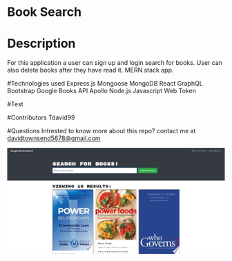 # Book Search 

# Description 
For this application a user can sign up and login search for books. User can also delete books after they have read it. MERN stack app. 

#Technologies used 
Express.js
Mongoose
MongoDB
React
GraphQL
Bootstrap
Google Books API
Apollo
Node.js
Javascript Web Token

#Test

#Contributors
Tdavid99

#Questions 
Intrested to know more about this repo?
contact me at davidtownsend5678@gmail.com


![](./client/images/Screenshot%20(456).png)